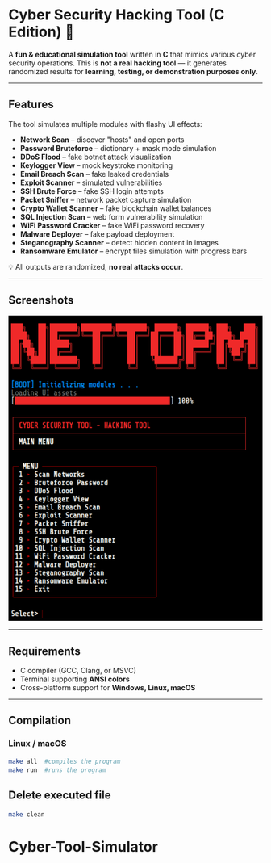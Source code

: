 # Cyber Security Hacking Tool (C Edition) 🚀

A **fun & educational simulation tool** written in **C** that mimics various cyber security operations.
This is **not a real hacking tool** — it generates randomized results for **learning, testing, or demonstration purposes only**.

---

## Features

The tool simulates multiple modules with flashy UI effects:

- **Network Scan** – discover "hosts" and open ports
- **Password Bruteforce** – dictionary + mask mode simulation
- **DDoS Flood** – fake botnet attack visualization
- **Keylogger View** – mock keystroke monitoring
- **Email Breach Scan** – fake leaked credentials
- **Exploit Scanner** – simulated vulnerabilities
- **SSH Brute Force** – fake SSH login attempts
- **Packet Sniffer** – network packet capture simulation
- **Crypto Wallet Scanner** – fake blockchain wallet balances
- **SQL Injection Scan** – web form vulnerability simulation
- **WiFi Password Cracker** – fake WiFi password recovery
- **Malware Deployer** – fake payload deployment
- **Steganography Scanner** – detect hidden content in images
- **Ransomware Emulator** – encrypt files simulation with progress bars

💡 All outputs are randomized, **no real attacks occur**.

---

## Screenshots

![alt text](https://github.com/skinwalker3654/Cyber-Tool-Simulator/blob/main/.github/screenshot.png?raw=true)

---

## Requirements

- C compiler (GCC, Clang, or MSVC)
- Terminal supporting **ANSI colors**
- Cross-platform support for **Windows, Linux, macOS**

---

## Compilation

### Linux / macOS

```bash
make all  #compiles the program
make run  #runs the program
```

## Delete executed file

```bash
make clean
```
# Cyber-Tool-Simulator
